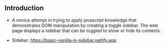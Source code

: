 ## Introduction

- A novice attempt in trying to apply javascript knowledge that demonstrates DOM manipulation by creating a toggle sidebar. The web page displays a sidebar that can be toggled to show or hide its contents.

- Sidebar: https://basic-vanilla-js-sidebar.netlify.app
